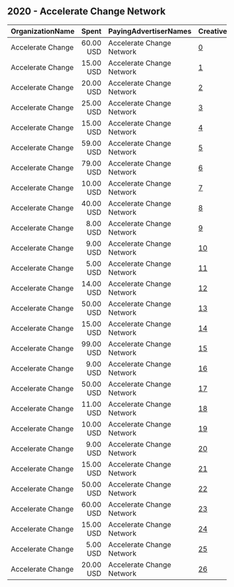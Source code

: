 ## 2020 - Accelerate Change Network 
|OrganizationName|Spent|PayingAdvertiserNames|CreativeUrls|Impressions|Genders|AgeBrackets|CountryCodes|BillingAddresses|CandidateBallotInformation|
|:---|---:|:---|:---|---:|:---|:---|:---|:---|:---|
|Accelerate Change|60.00 USD|Accelerate Change Network|[0](https://www.snap.com/political-ads/asset/5a510ebd85e01b2890db571da0c83e1af0fa2ff8795c1d09bdccd018b43722aa?mediaType=mp4)|35,227||18+|united states|US||
|Accelerate Change|15.00 USD|Accelerate Change Network|[1](https://www.snap.com/political-ads/asset/f4755cbc290bf2a76a65512aee776515fb23674d23e4bd059708c43c283f8438?mediaType=mp4)|2,565||18+|united states|US||
|Accelerate Change|20.00 USD|Accelerate Change Network|[2](https://www.snap.com/political-ads/asset/74d48be4921ce2b714fefdc41dcc5c1994ccc6e7a0d772df7dd1e8e36903fec3?mediaType=mp4)|14,100||18+|united states|US||
|Accelerate Change|25.00 USD|Accelerate Change Network|[3](https://www.snap.com/political-ads/asset/0b1a711a9193477c33c28228c708df41065e8a65b558c8074a469497a3b2fd03?mediaType=mp4)|16,158||18+|united states|US||
|Accelerate Change|15.00 USD|Accelerate Change Network|[4](https://www.snap.com/political-ads/asset/122ed1ae33e834eb5f2f7c4a453c0f80d614efd9b7e486847573122c53bb64f5?mediaType=mp4)|9,066||18+|united states|US||
|Accelerate Change|59.00 USD|Accelerate Change Network|[5](https://www.snap.com/political-ads/asset/1da74d5334d3717bac84fdf9b265451a004d5b72829593b08dd8ce6319dc0e65?mediaType=mp4)|22,657||18+|united states|US||
|Accelerate Change|79.00 USD|Accelerate Change Network|[6](https://www.snap.com/political-ads/asset/1da74d5334d3717bac84fdf9b265451a004d5b72829593b08dd8ce6319dc0e65?mediaType=mp4)|28,894||18+|united states|US||
|Accelerate Change|10.00 USD|Accelerate Change Network|[7](https://www.snap.com/political-ads/asset/7c6d556b182f3f7660450686c1e809aca5799e27ac34f5f863dc37241549d743?mediaType=mp4)|7,515||18+|united states|US||
|Accelerate Change|40.00 USD|Accelerate Change Network|[8](https://www.snap.com/political-ads/asset/03806b71dc02cbd59c96f815ace43e902e11bcfd2a70bd61d9eb817683bab0e6?mediaType=mp4)|27,400||18+|united states|US||
|Accelerate Change|8.00 USD|Accelerate Change Network|[9](https://www.snap.com/political-ads/asset/93e96298ace549a9003634c26a09e79845a396800e844af8952be9fa570248ce?mediaType=mp4)|5,484||18+|united states|US||
|Accelerate Change|9.00 USD|Accelerate Change Network|[10](https://www.snap.com/political-ads/asset/3e5850d430035bf623b5a5a0ed6939355f27112b7aa988075c0bff6be5943fae?mediaType=mp4)|5,155||18+|united states|US||
|Accelerate Change|5.00 USD|Accelerate Change Network|[11](https://www.snap.com/political-ads/asset/7209579330182d517231c257abe62fdca2caf8b5dc1bdb8d75ab91f44a092eca?mediaType=mp4)|2,391||18+|united states|US||
|Accelerate Change|14.00 USD|Accelerate Change Network|[12](https://www.snap.com/political-ads/asset/cf6df217a710230a2df5de612373597822325a70de041fb39a170d6446750a1e?mediaType=mp4)|8,148||18+|united states|US||
|Accelerate Change|50.00 USD|Accelerate Change Network|[13](https://www.snap.com/political-ads/asset/b8110edc9de4a90a9f031ecdc8b67e4943988da4d8e08b8103627d6ad593b53e?mediaType=mp4)|7,874||18+|united states|US||
|Accelerate Change|15.00 USD|Accelerate Change Network|[14](https://www.snap.com/political-ads/asset/b8110edc9de4a90a9f031ecdc8b67e4943988da4d8e08b8103627d6ad593b53e?mediaType=mp4)|2,257||18+|united states|US||
|Accelerate Change|99.00 USD|Accelerate Change Network|[15](https://www.snap.com/political-ads/asset/8d9e1ecd6900ceb320a3961cd0500901a01cf68134df53dbe32d5a9445f787db?mediaType=mp4)|16,998||18+|united states|US||
|Accelerate Change|9.00 USD|Accelerate Change Network|[16](https://www.snap.com/political-ads/asset/3ac294476f84dbae3c6c097c5666a2047b574a22ba9049c4e6dc2ece4587db98?mediaType=mp4)|6,875||18+|united states|US||
|Accelerate Change|50.00 USD|Accelerate Change Network|[17](https://www.snap.com/political-ads/asset/4ee5832f0e9b419c09f914fab48671b4a6950f96e65eeb257d61820281870214?mediaType=mp4)|7,461||18+|united states|US||
|Accelerate Change|11.00 USD|Accelerate Change Network|[18](https://www.snap.com/political-ads/asset/93e96298ace549a9003634c26a09e79845a396800e844af8952be9fa570248ce?mediaType=mp4)|7,852||18+|united states|US||
|Accelerate Change|10.00 USD|Accelerate Change Network|[19](https://www.snap.com/political-ads/asset/5a510ebd85e01b2890db571da0c83e1af0fa2ff8795c1d09bdccd018b43722aa?mediaType=mp4)|6,478||18+|united states|US||
|Accelerate Change|9.00 USD|Accelerate Change Network|[20](https://www.snap.com/political-ads/asset/7209579330182d517231c257abe62fdca2caf8b5dc1bdb8d75ab91f44a092eca?mediaType=mp4)|6,202||18+|united states|US||
|Accelerate Change|15.00 USD|Accelerate Change Network|[21](https://www.snap.com/political-ads/asset/7209579330182d517231c257abe62fdca2caf8b5dc1bdb8d75ab91f44a092eca?mediaType=mp4)|9,165||18+|united states|US||
|Accelerate Change|50.00 USD|Accelerate Change Network|[22](https://www.snap.com/political-ads/asset/aceb8fbd357d5798a91387b8882afc99ffc109d9d626a5bd0458dc2b68aeb3a4?mediaType=mp4)|7,514||18+|united states|US||
|Accelerate Change|60.00 USD|Accelerate Change Network|[23](https://www.snap.com/political-ads/asset/ebd56525ac3f1bb41fd17dcef8a3f1502de618963627bd704c3e6d14a7dda5bd?mediaType=mp4)|36,192||18+|united states|US||
|Accelerate Change|15.00 USD|Accelerate Change Network|[24](https://www.snap.com/political-ads/asset/7209579330182d517231c257abe62fdca2caf8b5dc1bdb8d75ab91f44a092eca?mediaType=mp4)|9,863||18+|united states|US||
|Accelerate Change|5.00 USD|Accelerate Change Network|[25](https://www.snap.com/political-ads/asset/026e51c9b1f7aa5f11e847b89d7247ccf77ed13aedb45a5b499372b15944bf37?mediaType=mp4)|3,425||18+|united states|US||
|Accelerate Change|20.00 USD|Accelerate Change Network|[26](https://www.snap.com/political-ads/asset/047ac13c9c6da7a0940e72a5cccf1066e74b6fe50b6d080941cc285e273ddad3?mediaType=mp4)|12,129||18+|united states|US||
